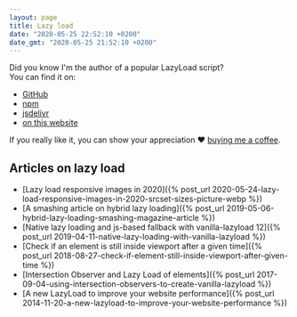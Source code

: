 ```yaml
---
layout: page
title: Lazy load
date: "2020-05-25 22:52:10 +0200"
date_gmt: "2020-05-25 21:52:10 +0200"
---
```


Did you know I'm the author of a popular LazyLoad script?<br>
You can find it on:

- [GitHub](https://github.com/verlok/vanilla-lazyload)
- [npm](https://www.npmjs.com/package/vanilla-lazyload)
- [jsdelivr](https://www.jsdelivr.com/package/npm/vanilla-lazyload)
- [on this website](/vanilla-lazyload)

If you really like it, you can show your appreciation ❤ [buying me a coffee](https://ko-fi.com/verlok).

## Articles on lazy load

- [Lazy load responsive images in 2020]({% post_url 2020-05-24-lazy-load-responsive-images-in-2020-srcset-sizes-picture-webp %})
- [A smashing article on hybrid lazy loading]({% post_url 2019-05-06-hybrid-lazy-loading-smashing-magazine-article %})
- [Native lazy loading and js-based fallback with vanilla-lazyload 12]({% post_url 2019-04-11-native-lazy-loading-with-vanilla-lazyload %})
- [Check if an element is still inside viewport after a given time]({% post_url 2018-08-27-check-if-element-still-inside-viewport-after-given-time %})
- [Intersection Observer and Lazy Load of elements]({% post_url 2017-09-04-using-intersection-observers-to-create-vanilla-lazyload %})
- [A new LazyLoad to improve your website performance]({% post_url 2014-11-20-a-new-lazyload-to-improve-your-website-performance %})